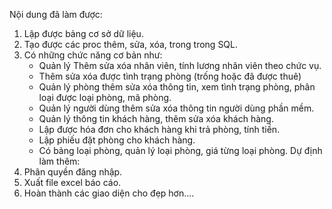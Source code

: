 Nội dung đã làm được: 
1. Lập được bảng cơ sở dữ liệu.
2. Tạo được các proc thêm, sửa, xóa, trong trong SQL.
3. Có những chức năng cơ bản như: 
    - Quản lý Thêm sửa xóa nhân viên, tính lương nhân viên theo chức vụ.
    - Thêm sửa xóa được tình trạng phòng (trống hoặc đã được thuê)
    - Quản lý phòng thêm sửa xóa thông tin, xem tình trạng phòng, phân loại được loại phòng, mã phòng. 
    - Quản lý người dùng thêm sửa xóa thông tin người dùng phần mềm.
    - Quản lý thông tin khách hàng, thêm sửa xóa khách hàng.
    - Lập được hóa đơn cho khách hàng khi trả phòng, tính tiền.
    - Lập phiếu đặt phòng cho khách hàng.
    - Có bảng loại phòng, quản lý loại phòng, giá từng loại phòng.
Dự định làm thêm: 
1. Phân quyền đăng nhập.
2. Xuất file excel báo cáo.
3. Hoàn thành các giao diện cho đẹp hơn....
    
